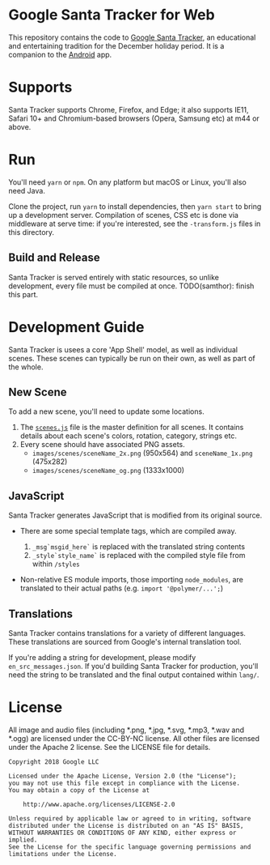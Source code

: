 # Google Santa Tracker for Web

This repository contains the code to [Google Santa Tracker](https://santatracker.google.com), an educational and entertaining tradition for the December holiday period.
It is a companion to the [Android](https://github.com/google/santa-tracker-android) app.

# Supports

Santa Tracker supports Chrome, Firefox, and Edge; it also supports IE11, Safari 10+ and Chromium-based browsers (Opera, Samsung etc) at m44 or above.

# Run

You'll need `yarn` or `npm`.
On any platform but macOS or Linux, you'll also need Java.

Clone the project, run `yarn` to install dependencies, then `yarn start` to bring up a development server.
Compilation of scenes, CSS etc is done via middleware at serve time: if you're interested, see the `-transform.js` files in this directory.

## Build and Release

Santa Tracker is served entirely with static resources, so unlike development, every file must be compiled at once.
TODO(samthor): finish this part.

# Development Guide

Santa Tracker is usees a core 'App Shell' model, as well as individual scenes.
These scenes can typically be run on their own, as well as part of the whole.

## New Scene

To add a new scene, you'll need to update some locations.

1. The [`scenes.js`](scenes.js) file is the master definition for all scenes.
   It contains details about each scene's colors, rotation, category, strings etc.
2. Every scene should have associated PNG assets.
   * `images/scenes/sceneName_2x.png` (950x564) and `sceneName_1x.png` (475x282)
   * `images/scenes/sceneName_og.png` (1333x1000)

## JavaScript

Santa Tracker generates JavaScript that is modified from its original source.

* There are some special template tags, which are compiled away.
  1. ``_msg`msgid_here`​`` is replaced with the translated string contents
  2. ``_style`style_name`​`` is replaced with the compiled style file from within `/styles`

* Non-relative ES module imports, those importing `node_modules`, are translated to their actual paths (e.g. `import '@polymer/...';`)

## Translations

Santa Tracker contains translations for a variety of different languages.
These translations are sourced from Google's internal translation tool.

If you're adding a string for development, please modify `en_src_messages.json`.
If you'd building Santa Tracker for production, you'll need the string to be translated and the final output contained within `lang/`.

# License

All image and audio files (including *.png, *.jpg, *.svg, *.mp3, *.wav 
and *.ogg) are licensed under the CC-BY-NC license. All other files are 
licensed under the Apache 2 license. See the LICENSE file for details.

    Copyright 2018 Google LLC
    
    Licensed under the Apache License, Version 2.0 (the "License");
    you may not use this file except in compliance with the License.
    You may obtain a copy of the License at
    
        http://www.apache.org/licenses/LICENSE-2.0
    
    Unless required by applicable law or agreed to in writing, software
    distributed under the License is distributed on an "AS IS" BASIS,
    WITHOUT WARRANTIES OR CONDITIONS OF ANY KIND, either express or implied.
    See the License for the specific language governing permissions and
    limitations under the License.
